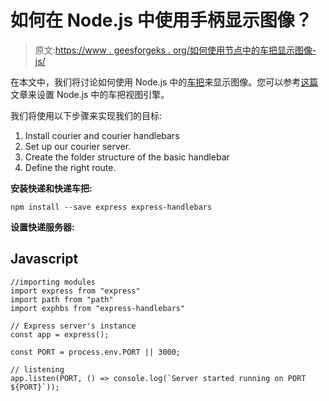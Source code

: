 # 如何在 Node.js 中使用手柄显示图像？

> 原文:[https://www . geesforgeks . org/如何使用节点中的车把显示图像-js/](https://www.geeksforgeeks.org/how-to-display-images-using-handlebars-in-node-js/)

在本文中，我们将讨论如何使用 Node.js 中的[车把](https://www.geeksforgeeks.org/handlebars-templating-in-expressjs/)来显示图像。您可以参考[这篇](https://www.geeksforgeeks.org/how-to-setup-handlebars-view-engine-in-node-js/)文章来设置 Node.js 中的车把视图引擎。

我们将使用以下步骤来实现我们的目标:

1.  Install courier and courier handlebars
2.  Set up our courier server.
3.  Create the folder structure of the basic handlebar
4.  Define the right route.

**安装快递和快递车把:**

```
npm install --save express express-handlebars
```

**设置快递服务器:**

## Javascript

```
//importing modules
import express from "express"
import path from "path"
import exphbs from "express-handlebars"

// Express server's instance
const app = express();

const PORT = process.env.PORT || 3000;

// listening
app.listen(PORT, () => console.log(`Server started running on PORT ${PORT}`));
```